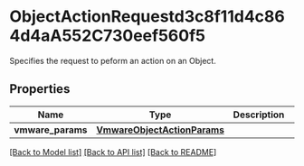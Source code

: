 # ObjectActionRequestd3c8f11d4c864d4aA552C730eef560f5

Specifies the request to peform an action on an Object.

## Properties
Name | Type | Description | Notes
------------ | ------------- | ------------- | -------------
**vmware_params** | [**VmwareObjectActionParams**](VmwareObjectActionParams.md) |  | [optional] 

[[Back to Model list]](../README.md#documentation-for-models) [[Back to API list]](../README.md#documentation-for-api-endpoints) [[Back to README]](../README.md)



